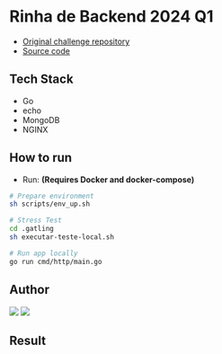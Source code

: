 # Rinha de Backend 2024 Q1

- [Original challenge repository](https://github.com/zanfranceschi/rinha-de-backend-2024-q1)
- [Source code](https://github.com/buemura/rinha-de-backend-2024-q1-go-echo-mongo)

## Tech Stack

- Go
- echo
- MongoDB
- NGINX

## How to run

- Run: **(Requires Docker and docker-compose)**

```bash
# Prepare environment
sh scripts/env_up.sh
```

```bash
# Stress Test
cd .gatling
sh executar-teste-local.sh
```

```bash
# Run app locally
go run cmd/http/main.go
```

## Author

<div>
  <a href="https://www.linkedin.com/in/bruno-uemura/"><img src="https://img.shields.io/badge/linkedin-0077B5.svg?style=for-the-badge&logo=linkedin&logoColor=white"></a>
  <a href="https://github.com/buemura/"><img src="https://img.shields.io/badge/github-3b4c52.svg?style=for-the-badge&logo=github&logoColor=white"></a>
</div>

## Result
